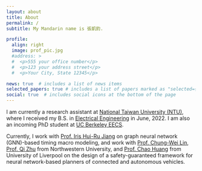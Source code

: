 ```yaml
---
layout: about
title: About
permalink: /
subtitle: My Mandarin name is 張凱鈞.

profile:
  align: right
  image: prof_pic.jpg
  #address: >
  #  <p>555 your office number</p>
  #  <p>123 your address street</p>
  #  <p>Your City, State 12345</p>

news: true  # includes a list of news items
selected_papers: true # includes a list of papers marked as "selected={true}"
social: true  # includes social icons at the bottom of the page
---
```


I am currently a research assistant at [National Taiwan University (NTU)](https://www.ntu.edu.tw/english/index.html), where I received my B.S. in [Electrical Engineering](https://web.ee.ntu.edu.tw/eng/index.php) in June, 2022. I am also an incoming PhD student at [UC Berkeley EECS](https://eecs.berkeley.edu/).

Currently, I work with [Prof. Iris Hui-Ru Jiang](https://www.ee.ntu.edu.tw/profile1.php?teacher_id=24040) on graph neural network (GNN)-based timing macro modeling, and work with [Prof. Chung-Wei Lin](https://www.csie.ntu.edu.tw/~cwlin/), [Prof. Qi Zhu](https://www.mccormick.northwestern.edu/research-faculty/directory/profiles/zhu-qi.html) from Northwestern University, and [Prof. Chao Huang](https://chaohuang2018.github.io/main/) from University of Liverpool on the design of a safety-guaranteed framework for neural network-based planners of connected and autonomous vehicles.

<!--Here is my [Curriculum Vitae](https://kevinchang73.github.io/assets/pdf/Chang_Kai-Chun_CV_2022_11.pdf) (last updated: Nov. 2022).


## Research Interest
My main research interest lies in the **design, modeling, verification, and safety of cyber-physical systems (CPS)**, especially for (but not limited to) the application to **autonomous vehicles** and **transportation systems**. I am also interested in **electronic design automation (EDA)**, with a focus on timing analysis and optimization, physical design optimization, and machine learning for EDA.-->

<!--Write your biography here. Tell the world about yourself. Link to your favorite [subreddit](http://reddit.com). You can put a picture in, too. The code is already in, just name your picture `prof_pic.jpg` and put it in the `img/` folder.>

Put your address / P.O. box / other info right below your picture. You can also disable any these elements by editing `profile` property of the YAML header of your `_pages/about.md`. Edit `_bibliography/papers.bib` and Jekyll will render your [publications page](/al-folio/publications/) automatically.

Link to your social media connections, too. This theme is set up to use [Font Awesome icons](http://fortawesome.github.io/Font-Awesome/) and [Academicons](https://jpswalsh.github.io/academicons/), like the ones below. Add your Facebook, Twitter, LinkedIn, Google Scholar, or just disable all of them.-->
